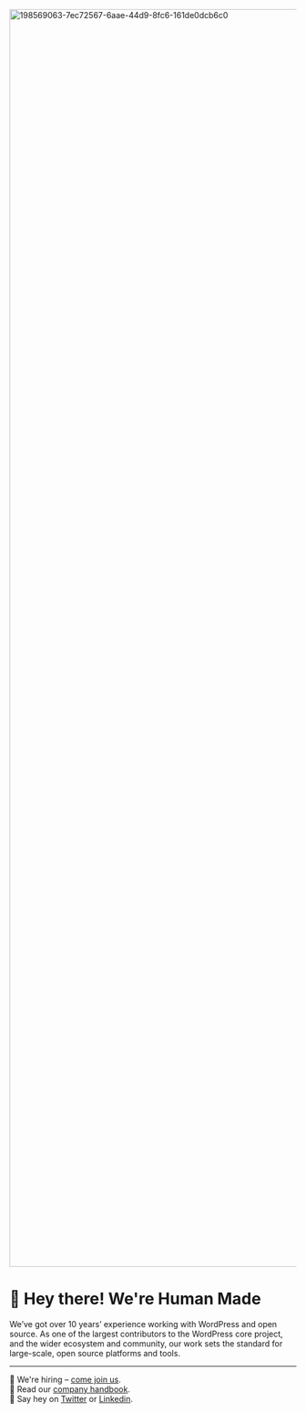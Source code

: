 [<img width="2206" alt="198569063-7ec72567-6aae-44d9-8fc6-161de0dcb6c0" src="https://user-images.githubusercontent.com/82373145/199332312-9864a446-dc55-4ff9-b451-4ce6252aeaff.png">](https://www.humanmade.com)

# 👋 Hey there! We're Human Made

We’ve got over 10 years’ experience working with WordPress and open source. As one of the largest contributors to the WordPress core project, and the wider ecosystem and community, our work sets the standard for large-scale, open source platforms and tools.

_____

👀 We're hiring – [come join us](https://apply.workable.com/humanmade/).<br>
📖 Read our [company handbook](https://handbook.hmn.md/).<br>
🙋 Say hey on [Twitter](https://twitter.com/humanmadeltd?lang=en) or [Linkedin](https://www.linkedin.com/company/human-made-limited).
